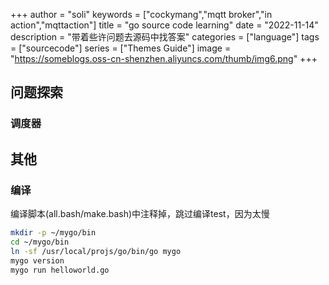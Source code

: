 +++
author = "soli"
keywords = ["cockymang","mqtt broker","in action","mqttaction"]
title = "go source code learning"
date = "2022-11-14"
description = "带着些许问题去源码中找答案"
categories = ["language"]
tags = ["sourcecode"]
series = ["Themes Guide"]
image = "https://someblogs.oss-cn-shenzhen.aliyuncs.com/thumb/img6.png"
+++
<!--more-->
## 问题探索
### 调度器
## 其他
### 编译
编译脚本(all.bash/make.bash)中注释掉，跳过编译test，因为太慢
```sh
mkdir -p ~/mygo/bin
cd ~/mygo/bin
ln -sf /usr/local/projs/go/bin/go mygo
mygo version
mygo run helloworld.go
```